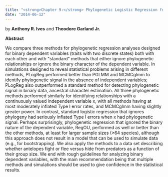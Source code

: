 ```yaml
---
title: "<strong>Chapter 9:</strong> Phylogenetic Logistic Regression for Binary Dependent Variables"
date: "2014-06-12"
---
```


by **Anthony R. Ives** and **Theodore Garland Jr.**

**Abstract**

We compare three methods for phylogenetic regression analyses designed for binary dependent variables (traits with two discrete states) both with each other and with "standard" methods that either ignore phylogenetic relationships or ignore the binary character of the dependent variable. In simulations designed to reveal statistical problems arising in different methods, PLogReg performed better than PGLMM and MCMCglmm to identify phylogenetic signal in the absence of independent variables; PLogReg also outperformed a standard method for detecting phylogenetic signal in binary data, ancestral character estimation. All three phylogenetic methods performed similarly for identifying relationships with a continuously valued independent variable x, with all methods having at most moderately inflated Type I error rates, and MCMCglmm having slightly greater power. In contrast, standard logistic regression that ignores phylogeny had seriously inflated Type I errors when x had phylogenetic signal. Perhaps surprisingly, phylogenetic regression that ignored the binary nature of the dependent variable, RegOU, performed as well or better than the other methods, at least for larger sample sizes (≥64 species), although this approach does not result in a model that can be used to simulate data (e.g., for bootstrapping). We also apply the methods to a data set describing whether antelopes fight or flee versus hide from predators as a function of their group size. We end with rough guidelines for analyzing binary dependent variables, with the main recommendation being that multiple methods and simulations should be used to give confidence in the statistical results.
